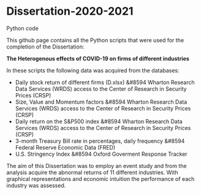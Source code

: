 # Dissertation-2020-2021
Python code

This github page contains all the Python scripts that were used for the completion of the Dissertation: 

**The Heterogenous effects of COVID-19 on firms of different industries**

In these scripts the following data was acquired from the databases:

- Daily stock return of different firms (D.xlsx) &#8594 Wharton Research Data Services (WRDS) access to the Center of Research in Security Prices (CRSP)
- Size, Value and Momentum factors &#8594 Wharton Research Data Services (WRDS) access to the Center of Research in Security Prices (CRSP)
- Daily return on the S&P500 index &#8594 Wharton Research Data Services (WRDS) access to the Center of Research in Security Prices (CRSP)
- 3-month Treasury Bill rate in percentages, daily frequency &#8594 Federal Reserve Economic Data (FRED)
- U.S. Stringency Index &#8594 Oxford Goverment Response Tracker 

The aim of this Dissertation was to employ an event study and from the analysis acquire the abnormal returns of 11 different industries. With graphical representations and economic intuition the performance of each industry was assessed.
